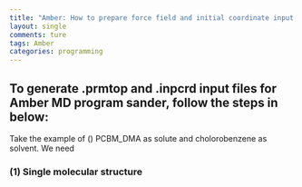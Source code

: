```yaml
---
title: "Amber: How to prepare force field and initial coordinate input files"
layout: single
comments: ture
tags: Amber
categories: programming
---
```


## To generate .prmtop and .inpcrd input files for Amber MD program sander, follow the steps in below:

Take the example of () PCBM_DMA as solute and cholorobenzene as solvent. We need

### (1) Single molecular structure
